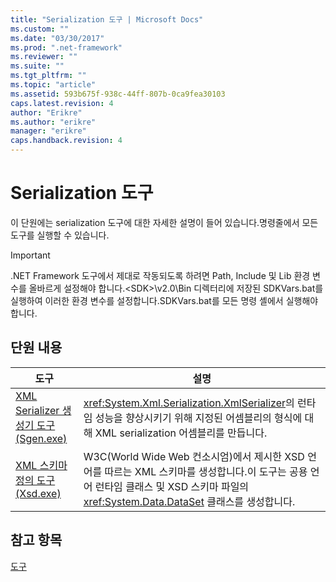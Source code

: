 ```yaml
---
title: "Serialization 도구 | Microsoft Docs"
ms.custom: ""
ms.date: "03/30/2017"
ms.prod: ".net-framework"
ms.reviewer: ""
ms.suite: ""
ms.tgt_pltfrm: ""
ms.topic: "article"
ms.assetid: 593b675f-938c-44ff-807b-0ca9fea30103
caps.latest.revision: 4
author: "Erikre"
ms.author: "erikre"
manager: "erikre"
caps.handback.revision: 4
---
```

# Serialization 도구
이 단원에는 serialization 도구에 대한 자세한 설명이 들어 있습니다.명령줄에서 모든 도구를 실행할 수 있습니다.  
  
> [!IMPORTANT]
>  .NET Framework 도구에서 제대로 작동되도록 하려면 Path, Include 및 Lib 환경 변수를 올바르게 설정해야 합니다.\<SDK\>\\v2.0\\Bin 디렉터리에 저장된 SDKVars.bat를 실행하여 이러한 환경 변수를 설정합니다.SDKVars.bat를 모든 명령 셸에서 실행해야 합니다.  
  
## 단원 내용  
  
|도구|설명|  
|--------|--------|  
|[XML Serializer 생성기 도구\(Sgen.exe\)](../../../docs/framework/serialization/xml-serializer-generator-tool-sgen-exe.md)|<xref:System.Xml.Serialization.XmlSerializer>의 런타임 성능을 향상시키기 위해 지정된 어셈블리의 형식에 대해 XML serialization 어셈블리를 만듭니다.|  
|[XML 스키마 정의 도구\(Xsd.exe\)](../../../docs/framework/serialization/xml-schema-definition-tool-xsd-exe.md)|W3C\(World Wide Web 컨소시엄\)에서 제시한 XSD 언어를 따르는 XML 스키마를 생성합니다.이 도구는 공용 언어 런타임 클래스 및 XSD 스키마 파일의 <xref:System.Data.DataSet> 클래스를 생성합니다.|  
  
## 참고 항목  
 [도구](../../../docs/framework/tools/index.md)